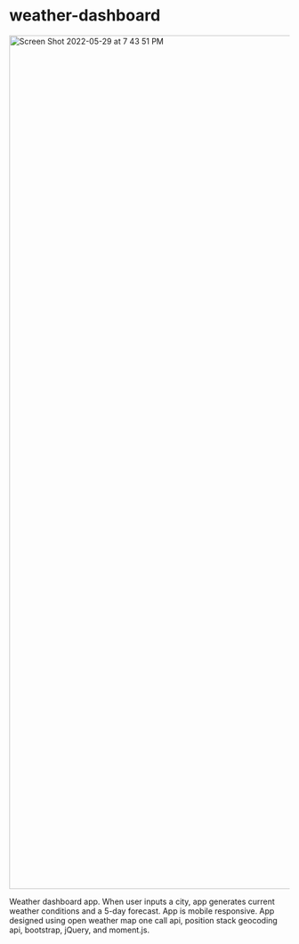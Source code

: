 # weather-dashboard

<img width="1535" alt="Screen Shot 2022-05-29 at 7 43 51 PM" src="https://user-images.githubusercontent.com/102705118/170907672-7aa30317-16bb-4ed9-899e-4f8356aec155.png">

Weather dashboard app. When user inputs a city, app generates current weather conditions and a 5-day forecast.
App is mobile responsive.
App designed using open weather map one call api, position stack geocoding api, bootstrap, jQuery, and moment.js.
